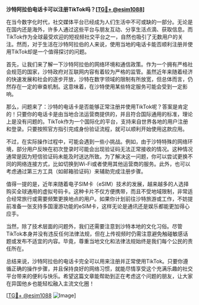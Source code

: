 **沙特阿拉伯电话卡可以注册TikTok吗？[[TG💪+ @esim1088](https://t.me/s/esim1088)]**

在当今数字化时代，社交媒体平台已经成为人们生活中不可或缺的一部分。无论是在国内还是海外，许多人通过这些平台与朋友互动、分享生活点滴、获取信息。而TikTok作为全球最受欢迎的短视频社交平台之一，自然也吸引了无数用户的关注。然而，对于生活在沙特阿拉伯的人来说，使用当地的电话卡能否顺利注册并使用TikTok却是一个值得探讨的问题。

首先，让我们来了解一下沙特阿拉伯的网络环境和通信政策。作为一个拥有严格社会规范的国家，沙特政府对互联网内容有着较为严格的监管。虽然近年来随着经济的快速发展和社会的逐步开放，沙特在数字领域的限制有所放宽，但总体而言，仍然存在一定的审查机制。这意味着，在沙特使用某些特定服务可能会受到一定影响。

那么，问题来了：沙特的电话卡是否能够正常注册并使用TikTok呢？答案是肯定的！只要你的电话卡是由当地合法运营商提供的，并且符合国际通用的标准，理论上是没有问题的。TikTok作为一个国际化的平台，支持来自世界各地的用户注册和登录。只要按照官方指引完成身份验证流程，就可以顺利开始使用这款应用。

不过，在实际操作过程中，可能会遇到一些小挑战。例如，由于沙特特殊的网络环境，部分用户反映在初次登录时可能会出现验证码无法正常接收的情况。这种情况通常是因为短信验证码未能及时送达所致。为了解决这一问题，你可以尝试更换不同的网络连接方式，比如切换到Wi-Fi或者使用其他运营商的服务。此外，也可以考虑通过第三方工具（如邮箱验证码）来辅助完成注册步骤。

值得一提的是，近年来随着电子SIM卡（eSIM）技术的发展，越来越多的人选择购买全球通用的虚拟号码卡。这种卡片不仅方便携带，而且不受地域限制，非常适合经常旅行或需要频繁更换地点的用户。如果你计划前往沙特旅游或工作，不妨提前准备一张支持多国漫游功能的eSIM卡，这样无论是通讯还是娱乐都能更加得心应手。

当然，除了技术层面的问题外，我们还需要注意到沙特本地的文化习俗。尽管TikTok本身并没有违反任何法律法规，但在上传视频时仍需注意避免触碰敏感话题或发布不适宜的内容。毕竟，尊重当地文化和法律法规始终是我们每个公民的责任所在。

总结来说，沙特阿拉伯的电话卡完全可以用来注册并正常使用TikTok。只要你遵循正确的操作步骤，并且保持良好的网络习惯，就能尽情享受这个充满乐趣的社交平台带来的便利与快乐。希望这篇文章能帮助到正在考虑这个问题的朋友，让大家在异国他乡也能轻松融入主流文化圈！

[[TG💪+ @esim1088](https://t.me/s/esim1088) ![Image](https://i.postimg.cc/4NQfJmqS/Snipaste-2025-05-13-00-14-12.png)]